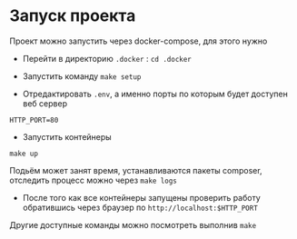 # Запуск проекта

Проект можно запустить через docker-compose, для этого нужно

* Перейти в директорию `.docker` : `cd .docker`

* Запустить команду `make setup`

* Отредактировать `.env`, а именно порты по которым будет доступен веб сервер

```
HTTP_PORT=80
````

* Запустить контейнеры

`make up`

Подьём может занят время, устанавливаются пакеты composer, отследить процесс можно через `make logs`

* После того как все контейнеры запущены проверить работу обратившись через браузер по `http://localhost:$HTTP_PORT`

Другие доступные команды можно посмотреть выполнив `make`